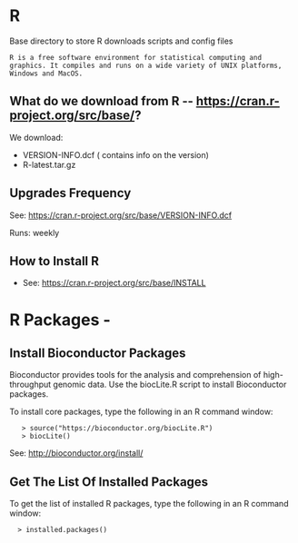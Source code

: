# R

Base directory to store R downloads scripts and config files

```
R is a free software environment for statistical computing and graphics. It compiles and runs on a wide variety of UNIX platforms, Windows and MacOS.
```

## What do we download from R -- https://cran.r-project.org/src/base/?

We download:

 * VERSION-INFO.dcf ( contains info on the version)
 * R-latest.tar.gz

## Upgrades Frequency

See: https://cran.r-project.org/src/base/VERSION-INFO.dcf

Runs: weekly

## How to Install R
  * See: https://cran.r-project.org/src/base/INSTALL

# R Packages -  
## Install Bioconductor Packages

Bioconductor provides tools for the analysis and comprehension of high-throughput genomic data. 
Use the biocLite.R script to install Bioconductor packages.

To install core packages, type the following in an R command window:
```
   > source("https://bioconductor.org/biocLite.R")
   > biocLite()
``` 
See: http://bioconductor.org/install/

## Get The List Of Installed Packages
To get the list of installed R packages, type the following in an R command window:
```
  > installed.packages()
  
```

